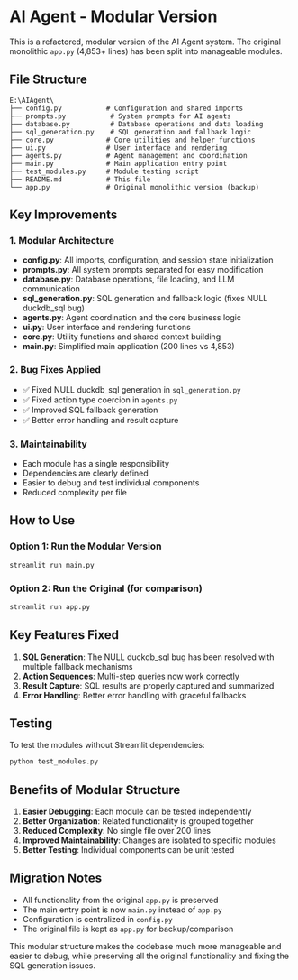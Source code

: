 # AI Agent - Modular Version

This is a refactored, modular version of the AI Agent system. The original monolithic `app.py` (4,853+ lines) has been split into manageable modules.

## File Structure

```
E:\AIAgent\
├── config.py           # Configuration and shared imports
├── prompts.py           # System prompts for AI agents
├── database.py          # Database operations and data loading
├── sql_generation.py    # SQL generation and fallback logic
├── core.py             # Core utilities and helper functions
├── ui.py               # User interface and rendering
├── agents.py           # Agent management and coordination
├── main.py             # Main application entry point
├── test_modules.py     # Module testing script
├── README.md           # This file
└── app.py              # Original monolithic version (backup)
```

## Key Improvements

### 1. **Modular Architecture**
- **config.py**: All imports, configuration, and session state initialization
- **prompts.py**: All system prompts separated for easy modification
- **database.py**: Database operations, file loading, and LLM communication
- **sql_generation.py**: SQL generation and fallback logic (fixes NULL duckdb_sql bug)
- **agents.py**: Agent coordination and the core business logic
- **ui.py**: User interface and rendering functions
- **core.py**: Utility functions and shared context building
- **main.py**: Simplified main application (200 lines vs 4,853)

### 2. **Bug Fixes Applied**
- ✅ Fixed NULL duckdb_sql generation in `sql_generation.py`
- ✅ Fixed action type coercion in `agents.py`
- ✅ Improved SQL fallback generation
- ✅ Better error handling and result capture

### 3. **Maintainability**
- Each module has a single responsibility
- Dependencies are clearly defined
- Easier to debug and test individual components
- Reduced complexity per file

## How to Use

### Option 1: Run the Modular Version
```bash
streamlit run main.py
```

### Option 2: Run the Original (for comparison)
```bash
streamlit run app.py
```

## Key Features Fixed

1. **SQL Generation**: The NULL duckdb_sql bug has been resolved with multiple fallback mechanisms
2. **Action Sequences**: Multi-step queries now work correctly
3. **Result Capture**: SQL results are properly captured and summarized
4. **Error Handling**: Better error handling with graceful fallbacks

## Testing

To test the modules without Streamlit dependencies:
```bash
python test_modules.py
```

## Benefits of Modular Structure

1. **Easier Debugging**: Each module can be tested independently
2. **Better Organization**: Related functionality is grouped together
3. **Reduced Complexity**: No single file over 200 lines
4. **Improved Maintainability**: Changes are isolated to specific modules
5. **Better Testing**: Individual components can be unit tested

## Migration Notes

- All functionality from the original `app.py` is preserved
- The main entry point is now `main.py` instead of `app.py`
- Configuration is centralized in `config.py`
- The original file is kept as `app.py` for backup/comparison

This modular structure makes the codebase much more manageable and easier to debug, while preserving all the original functionality and fixing the SQL generation issues.